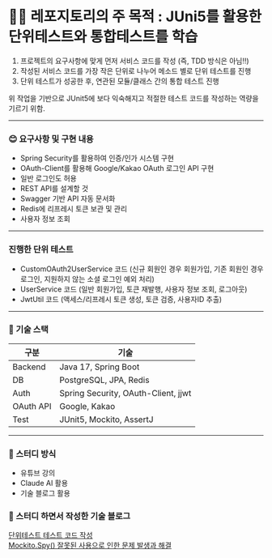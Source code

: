 # ✍🏻 레포지토리의 주 목적 : JUni5를 활용한 단위테스트와 통합테스트를 학습
1. 프로젝트의 요구사항에 맞게 먼저 서비스 코드를 작성 (즉, TDD 방식은 아님‼️)
2. 작성된 서비스 코드를 가장 작은 단위로 나누어 메소드 별로 단위 테스트를 진행
3. 단위 테스트가 성공한 후, 연관된 모듈/클래스 간의 통합 테스트 진행

위 작업을 기반으로 JUnit5에 보다 익숙해지고 적절한 테스트 코드를 작성하는 역량을 기르기 위함.

---

### 😊 요구사항 및 구현 내용
- Spring Security를 활용하여 인증/인가 시스템 구현
- OAuth-Client를 활용해 Google/Kakao OAuth 로그인 API 구현
- 일반 로그인도 허용
- REST API를 설계할 것
- Swagger 기반 API 자동 문서화
- Redis에 리프레시 토큰 보관 및 관리
- 사용자 정보 조회

---

### 진행한 단위 테스트
- CustomOAuth2UserService 코드 (신규 회원인 경우 회원가입, 기존 회원인 경우 로그인, 지원하지 않는 소셜 로그인 예외 처리)
- UserService 코드 (일반 회원가입, 토큰 재발행, 사용자 정보 조회, 로그아웃)
- JwtUtil 코드 (액세스/리프레시 토큰 생성, 토큰 검증, 사용자ID 추출)

---
### 🔧 기술 스택
| 구분      | 기술                                      |
|-----------|-------------------------------------------|
| Backend   | Java 17, Spring Boot                      |
| DB        | PostgreSQL, JPA, Redis                           |
| Auth      | Spring Security, OAuth-Client, jjwt       |
| OAuth API | Google, Kakao                             |
| Test      | JUnit5, Mockito, AssertJ                   |

---

### 📖 스터디 방식
- 유튜브 강의
- Claude AI 활용
- 기술 블로그 활용

### 📝 스터디 하면서 작성한 기술 블로그
[단위테스트 테스트 코드 작성](https://velog.io/@mdy3722/Junit5%EC%99%80-AssertJ%EB%A5%BC-%ED%99%9C%EC%9A%A9%ED%95%98%EC%97%AC-%EB%8B%A8%EC%9C%84%ED%85%8C%EC%8A%A4%ED%8A%B8%EB%A5%BC-%EC%A7%84%ED%96%89)  
[Mockito.Spy() 잘못된 사용으로 인한 문제 발생과 해결](https://velog.io/@mdy3722/%EC%9E%98%EB%AA%BB%EB%90%9C-Spy-%EC%82%AC%EC%9A%A9%EC%9D%B4-%EB%B6%80%EB%A5%B8-%ED%85%8C%EC%8A%A4%ED%8A%B8-%EC%8B%A4%ED%8C%A8)







